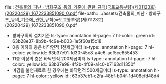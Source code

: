 file:: [건축물의_피난ㆍ방화구조_등의_기준에_관한_규칙(국토교통부령)(제01123호)(20220429)_1672233851090_0.pdf](../assets/건축물의_피난ㆍ방화구조_등의_기준에_관한_규칙(국토교통부령)(제01123호)(20220429)_1672233851090_0.pdf)
file-path:: ../assets/건축물의_피난ㆍ방화구조_등의_기준에_관한_규칙(국토교통부령)(제01123호)(20220429)_1672233851090_0.pdf

- 방화구획의 설치기준
  ls-type:: annotation
  hl-page:: 7
  hl-color:: green
  id:: 63b28e37-8b9b-4c9e-b003-1e5f60a15c18
- 0층 이하의 층은 바닥면적 1천제곱미터
  ls-type:: annotation
  hl-page:: 7
  hl-color:: yellow
  id:: 63b37e91-fd30-45c8-a4e6-acf5ce655453
- 11층 이상의 층은 바닥면적 200제곱미터
  ls-type:: annotation
  hl-page:: 7
  hl-color:: yellow
  id:: 63b37e98-4f2b-4f09-a1c0-b7163d11350f
- 마감을 불연재료로 한 경우에는 바닥면적 500제곱미터
  ls-type:: annotation
  hl-page:: 7
  hl-color:: yellow
  id:: 63b37eb1-c2fa-48bf-b04f-1d408efd48d4